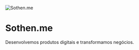 ![Sothen.me](https://github.com/sothen-me/.github/assets/28263075/3cc32866-1896-4269-89ae-2d11c95fdce0)

<h1>Sothen.me</h1>
<p>Desenvolvemos produtos digitais e transformamos negócios.</p>
